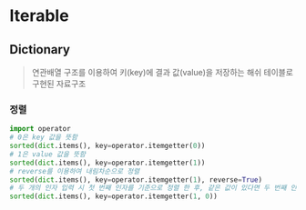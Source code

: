 # Iterable



## Dictionary

> 연관배열 구조를 이용하여 키(key)에 결과 값(value)을 저장하는 해쉬 테이블로 구현된 자료구조



### 정렬

```python
import operator
# 0은 key 값을 뜻함
sorted(dict.items(), key=operator.itemgetter(0))
# 1은 value 값을 뜻함
sorted(dict.items(), key=operator.itemgetter(1))
# reverse를 이용하여 내림차순으로 정렬
sorted(dict.items(), key=operator.itemgetter(1), reverse=True)
# 두 개의 인자 입력 시 첫 번째 인자를 기준으로 정렬 한 후, 같은 값이 있다면 두 번째 인자를 기준으로 정렬
sorted(dict.items(), key=operator.itemgetter(1, 0))
```

